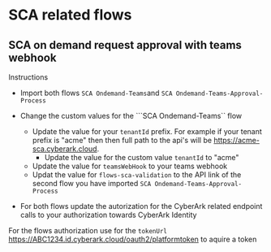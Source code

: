 # SCA related flows
## SCA on demand request approval with teams webhook
Instructions
- Import both flows ```SCA Ondemand-Teams```and ```SCA Ondemand-Teams-Approval-Process```
- Change the custom values for the ```SCA Ondemand-Teams`` flow
  - Update the value for your ```tenantId``` prefix. For example if your tenant prefix is "acme" then then full path to the api's will be https://acme-sca.cyberark.cloud.
    - Update the value for the custom value ```tenantId``` to "acme"
  - Update the value for ```teamsWebHook``` to your teams webhook
  - Updat the value for ```flows-sca-validation``` to the API link of the second flow you have imported ```SCA Ondemand-Teams-Approval-Process```
 
- For both flows update the autorization for the CyberArk related endpoint calls to your authorization towards CyberArk Identity
 
For the flows authorization use for the ```tokenUrl``` https://ABC1234.id.cyberark.cloud/oauth2/platformtoken to aquire a token
